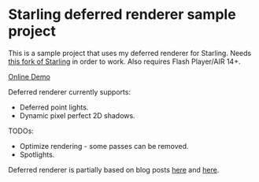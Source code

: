 Starling deferred renderer sample project
=========================================

This is a sample project that uses my deferred renderer for Starling. Needs [this fork of Starling](https://github.com/Varnius/Starling-Framework) in order to work. Also requires Flash Player/AIR 14+.

<a href="http://nekobit.puslapiai.lt/demos/starling-deferred/Sandbox.html">Online Demo</a>

Deferred renderer currently supports:

* Deferred point lights.
* Dynamic pixel perfect 2D shadows.

TODOs:

* Optimize rendering - some passes can be removed.
* Spotlights.

Deferred renderer is partially based on blog posts [here](http://www.catalinzima.com/xna/tutorials/deferred-rendering-in-xna/) and [here](http://www.soolstyle.com/2010/06/29/2d-lightning-continued/).

<a href="http://nekobit.puslapiai.lt/demos/starling-deferred/Sandbox.html"><img src="http://nekobit.puslapiai.lt/screens/mrt.png" alt="" /></a>
